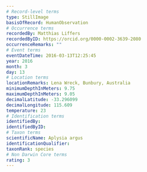 ```yaml
---
# Record-level terms
type: StillImage
basisOfRecord: HumanObservation
# Occurrence terms
recordedBy: Matthias Liffers
recordedByID: https://orcid.org/0000-0002-3639-2080
occurrenceRemarks: ""
# Event terms
eventDateTime: 2016-03-13T12:25:45
year: 2016
month: 3
day: 13
# Location terms
locationRemarks: Lena Wreck, Bunbury, Australia
minimumDepthInMeters: 9.75
maximumDepthInMeters: 9.05
decimalLatitude: -33.296099
decimalLongitude: 115.609
temperature: 23
# Identification terms
identifiedBy: 
identifiedByID: 
# Taxon terms
scientificName: Aplysia argus
identificationQualifier: 
taxonRank: species
# Non Darwin Core terms
rating: 3
---
```

